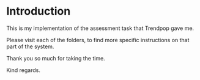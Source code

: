 # Introduction

This is my implementation of the assessment task that Trendpop gave me.

Please visit each of the folders, to find more specific instructions on that part of the system.

Thank you so much for taking the time.

Kind regards.
